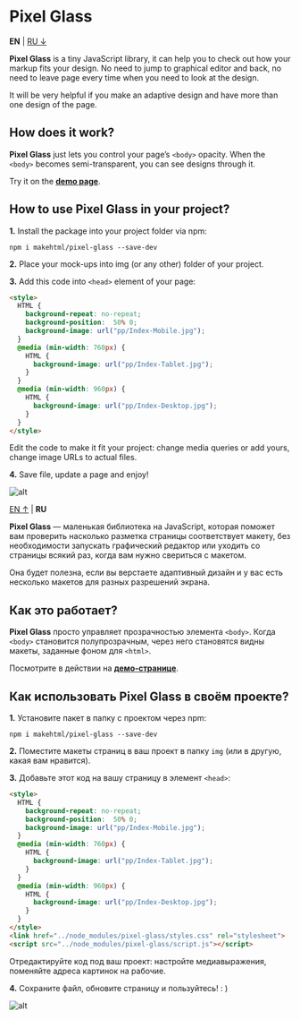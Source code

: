 # Pixel Glass

<a id="en">**EN**</a> | [RU &darr;](#ru)

**Pixel Glass** is a tiny JavaScript library, it can help you to check out how your markup fits your design. No need to jump to graphical editor and back, no need to leave page every time when you need to look at the design.

It will be very helpful if you make an adaptive design and have more than one design of the page.

## How does it work?

**Pixel Glass** just lets you control your page’s `<body>` opacity. When the `<body>` becomes semi-transparent, you can see designs through it.

Try it on the [**demo page**](https://makehtml.github.io/pixel-glass/).

## How to use Pixel Glass in your project?

**1.** Install the package into your project folder via npm:

  ```shell
  npm i makehtml/pixel-glass --save-dev
  ```

**2.** Place your mock-ups into img (or any other) folder of your project.

**3.** Add this code into `<head>` element of your page:

  ```html
  <style>
    HTML {
      background-repeat: no-repeat;
      background-position:  50% 0;
      background-image: url("pp/Index-Mobile.jpg");
    }
    @media (min-width: 760px) {
      HTML {
        background-image: url("pp/Index-Tablet.jpg");
      }
    }
    @media (min-width: 960px) {
      HTML {
        background-image: url("pp/Index-Desktop.jpg");
      }
    }
  </style>
  ```

  Edit the code to make it fit your project: change media queries or add yours, change image URLs to actual files.

**4.** Save file, update a page and enjoy!

![alt ](https://img-fotki.yandex.ru/get/50623/5091629.a4/0_92173_27b6855f_orig)

[EN &uarr;](#en) | <a id="ru">**RU**</a>

**Pixel Glass** — маленькая библиотека на JavaScript, которая поможет вам проверить насколько разметка страницы соответствует макету, без необходимости запускать графический редактор или уходить со страницы всякий раз, когда вам нужно свериться с макетом.

Она будет полезна, если вы верстаете адаптивный дизайн и у вас есть несколько макетов для разных разрешений экрана.

## Как это работает?

**Pixel Glass** просто управляет прозрачностью элемента `<body>`. Когда `<body>` становится полупрозрачным, через него становятся видны макеты, заданные фоном для `<html>`.

Посмотрите в действии на [**демо-странице**](https://makehtml.github.io/pixel-glass/).

## Как использовать Pixel Glass в своём проекте?

**1.** Установите пакет в папку с проектом через npm:

  ```shell
  npm i makehtml/pixel-glass --save-dev
  ```

**2.** Поместите макеты страниц в ваш проект в папку `img` (или в другую, какая вам нравится).

**3.** Добавьте этот код на вашу страницу в элемент `<head>`:

  ```html
  <style>
    HTML {
      background-repeat: no-repeat;
      background-position:  50% 0;
      background-image: url("pp/Index-Mobile.jpg");
    }
    @media (min-width: 760px) {
      HTML {
        background-image: url("pp/Index-Tablet.jpg");
      }
    }
    @media (min-width: 960px) {
      HTML {
        background-image: url("pp/Index-Desktop.jpg");
      }
    }
  </style>
  <link href="../node_modules/pixel-glass/styles.css" rel="stylesheet">
  <script src="../node_modules/pixel-glass/script.js"></script>
  ```

  Отредактируйте код под ваш проект: настройте медиавыражения, поменяйте адреса картинок на рабочие.

**4.** Сохраните файл, обновите страницу и пользуйтесь! : )

![alt ](https://img-fotki.yandex.ru/get/50623/5091629.a4/0_92173_27b6855f_orig)

